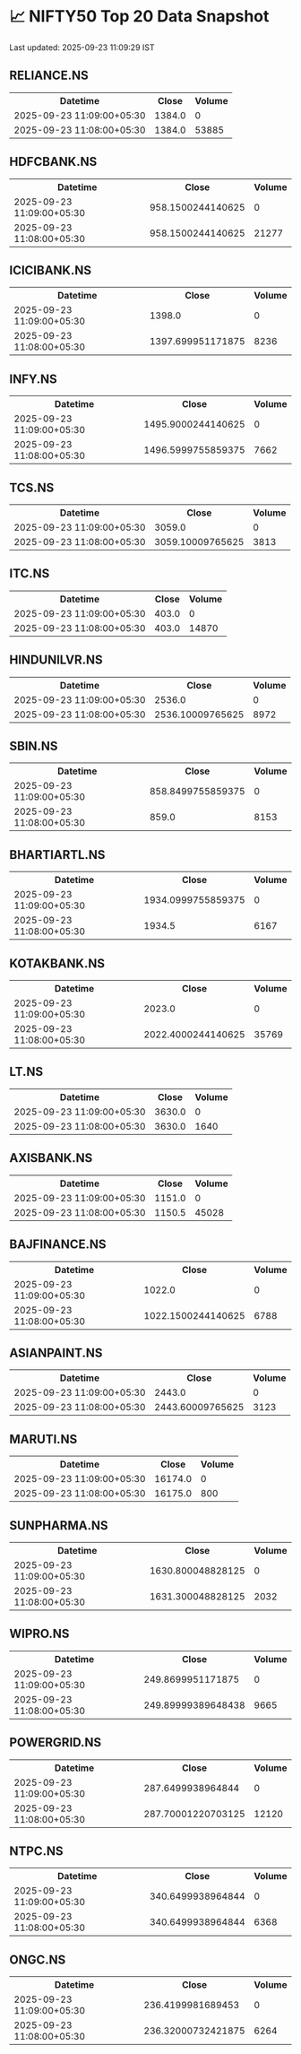 # 📈 NIFTY50 Top 20 Data Snapshot

Last updated: 2025-09-23 11:09:29 IST

## RELIANCE.NS

<table>
  <tr><th>Datetime</th><th>Close</th><th>Volume</th></tr>
  <tr><td>2025-09-23 11:09:00+05:30</td><td>1384.0</td><td>0</td></tr>
  <tr><td>2025-09-23 11:08:00+05:30</td><td>1384.0</td><td>53885</td></tr>
</table>

## HDFCBANK.NS

<table>
  <tr><th>Datetime</th><th>Close</th><th>Volume</th></tr>
  <tr><td>2025-09-23 11:09:00+05:30</td><td>958.1500244140625</td><td>0</td></tr>
  <tr><td>2025-09-23 11:08:00+05:30</td><td>958.1500244140625</td><td>21277</td></tr>
</table>

## ICICIBANK.NS

<table>
  <tr><th>Datetime</th><th>Close</th><th>Volume</th></tr>
  <tr><td>2025-09-23 11:09:00+05:30</td><td>1398.0</td><td>0</td></tr>
  <tr><td>2025-09-23 11:08:00+05:30</td><td>1397.699951171875</td><td>8236</td></tr>
</table>

## INFY.NS

<table>
  <tr><th>Datetime</th><th>Close</th><th>Volume</th></tr>
  <tr><td>2025-09-23 11:09:00+05:30</td><td>1495.9000244140625</td><td>0</td></tr>
  <tr><td>2025-09-23 11:08:00+05:30</td><td>1496.5999755859375</td><td>7662</td></tr>
</table>

## TCS.NS

<table>
  <tr><th>Datetime</th><th>Close</th><th>Volume</th></tr>
  <tr><td>2025-09-23 11:09:00+05:30</td><td>3059.0</td><td>0</td></tr>
  <tr><td>2025-09-23 11:08:00+05:30</td><td>3059.10009765625</td><td>3813</td></tr>
</table>

## ITC.NS

<table>
  <tr><th>Datetime</th><th>Close</th><th>Volume</th></tr>
  <tr><td>2025-09-23 11:09:00+05:30</td><td>403.0</td><td>0</td></tr>
  <tr><td>2025-09-23 11:08:00+05:30</td><td>403.0</td><td>14870</td></tr>
</table>

## HINDUNILVR.NS

<table>
  <tr><th>Datetime</th><th>Close</th><th>Volume</th></tr>
  <tr><td>2025-09-23 11:09:00+05:30</td><td>2536.0</td><td>0</td></tr>
  <tr><td>2025-09-23 11:08:00+05:30</td><td>2536.10009765625</td><td>8972</td></tr>
</table>

## SBIN.NS

<table>
  <tr><th>Datetime</th><th>Close</th><th>Volume</th></tr>
  <tr><td>2025-09-23 11:09:00+05:30</td><td>858.8499755859375</td><td>0</td></tr>
  <tr><td>2025-09-23 11:08:00+05:30</td><td>859.0</td><td>8153</td></tr>
</table>

## BHARTIARTL.NS

<table>
  <tr><th>Datetime</th><th>Close</th><th>Volume</th></tr>
  <tr><td>2025-09-23 11:09:00+05:30</td><td>1934.0999755859375</td><td>0</td></tr>
  <tr><td>2025-09-23 11:08:00+05:30</td><td>1934.5</td><td>6167</td></tr>
</table>

## KOTAKBANK.NS

<table>
  <tr><th>Datetime</th><th>Close</th><th>Volume</th></tr>
  <tr><td>2025-09-23 11:09:00+05:30</td><td>2023.0</td><td>0</td></tr>
  <tr><td>2025-09-23 11:08:00+05:30</td><td>2022.4000244140625</td><td>35769</td></tr>
</table>

## LT.NS

<table>
  <tr><th>Datetime</th><th>Close</th><th>Volume</th></tr>
  <tr><td>2025-09-23 11:09:00+05:30</td><td>3630.0</td><td>0</td></tr>
  <tr><td>2025-09-23 11:08:00+05:30</td><td>3630.0</td><td>1640</td></tr>
</table>

## AXISBANK.NS

<table>
  <tr><th>Datetime</th><th>Close</th><th>Volume</th></tr>
  <tr><td>2025-09-23 11:09:00+05:30</td><td>1151.0</td><td>0</td></tr>
  <tr><td>2025-09-23 11:08:00+05:30</td><td>1150.5</td><td>45028</td></tr>
</table>

## BAJFINANCE.NS

<table>
  <tr><th>Datetime</th><th>Close</th><th>Volume</th></tr>
  <tr><td>2025-09-23 11:09:00+05:30</td><td>1022.0</td><td>0</td></tr>
  <tr><td>2025-09-23 11:08:00+05:30</td><td>1022.1500244140625</td><td>6788</td></tr>
</table>

## ASIANPAINT.NS

<table>
  <tr><th>Datetime</th><th>Close</th><th>Volume</th></tr>
  <tr><td>2025-09-23 11:09:00+05:30</td><td>2443.0</td><td>0</td></tr>
  <tr><td>2025-09-23 11:08:00+05:30</td><td>2443.60009765625</td><td>3123</td></tr>
</table>

## MARUTI.NS

<table>
  <tr><th>Datetime</th><th>Close</th><th>Volume</th></tr>
  <tr><td>2025-09-23 11:09:00+05:30</td><td>16174.0</td><td>0</td></tr>
  <tr><td>2025-09-23 11:08:00+05:30</td><td>16175.0</td><td>800</td></tr>
</table>

## SUNPHARMA.NS

<table>
  <tr><th>Datetime</th><th>Close</th><th>Volume</th></tr>
  <tr><td>2025-09-23 11:09:00+05:30</td><td>1630.800048828125</td><td>0</td></tr>
  <tr><td>2025-09-23 11:08:00+05:30</td><td>1631.300048828125</td><td>2032</td></tr>
</table>

## WIPRO.NS

<table>
  <tr><th>Datetime</th><th>Close</th><th>Volume</th></tr>
  <tr><td>2025-09-23 11:09:00+05:30</td><td>249.8699951171875</td><td>0</td></tr>
  <tr><td>2025-09-23 11:08:00+05:30</td><td>249.89999389648438</td><td>9665</td></tr>
</table>

## POWERGRID.NS

<table>
  <tr><th>Datetime</th><th>Close</th><th>Volume</th></tr>
  <tr><td>2025-09-23 11:09:00+05:30</td><td>287.6499938964844</td><td>0</td></tr>
  <tr><td>2025-09-23 11:08:00+05:30</td><td>287.70001220703125</td><td>12120</td></tr>
</table>

## NTPC.NS

<table>
  <tr><th>Datetime</th><th>Close</th><th>Volume</th></tr>
  <tr><td>2025-09-23 11:09:00+05:30</td><td>340.6499938964844</td><td>0</td></tr>
  <tr><td>2025-09-23 11:08:00+05:30</td><td>340.6499938964844</td><td>6368</td></tr>
</table>

## ONGC.NS

<table>
  <tr><th>Datetime</th><th>Close</th><th>Volume</th></tr>
  <tr><td>2025-09-23 11:09:00+05:30</td><td>236.4199981689453</td><td>0</td></tr>
  <tr><td>2025-09-23 11:08:00+05:30</td><td>236.32000732421875</td><td>6264</td></tr>
</table>

